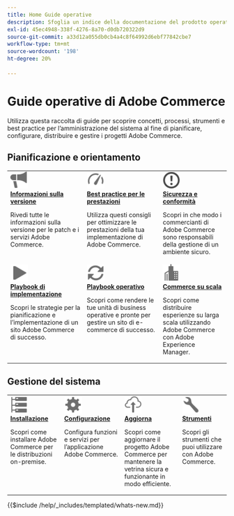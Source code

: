 ```yaml
---
title: Home Guide operative
description: Sfoglia un indice della documentazione del prodotto operativo e di amministrazione del sistema di Adobe Commerce.
exl-id: 45ec4948-338f-4276-8a70-d0db720322d9
source-git-commit: a33d12a055db0cb4a4c8f64992d6ebf77842cbe7
workflow-type: tm+mt
source-wordcount: '198'
ht-degree: 20%

---
```



# Guide operative di Adobe Commerce

Utilizza questa raccolta di guide per scoprire concetti, processi, strumenti e best practice per l’amministrazione del sistema al fine di pianificare, configurare, distribuire e gestire i progetti Adobe Commerce.

## Pianificazione e orientamento

<table>
<tr>
  <td valign="top">
    <a href="../release/release-notes/overview.md">
      <img alt="Informazioni sulla versione" src="../assets/icons/promote.svg" width="40"/>
    </a>
    <div>
      <a href="../release/release-notes/overview.md"><strong>Informazioni sulla versione</strong></a>
      <p>Rivedi tutte le informazioni sulla versione per le patch e i servizi Adobe Commerce.</p>
    </div>
  </td>
  <td valign="top">
    <a href="../performance/overview.md">
       <img alt="Prestazioni" src="../assets/icons/gauge.svg" width="40"/>
    </a>
    <div>
      <a href="../performance/overview.md"><strong>Best practice per le prestazioni</strong></a>
      <p>Utilizza questi consigli per ottimizzare le prestazioni della tua implementazione di Adobe Commerce.</p>
    </div>
  </td>
  <td valign="top">
    <a href="../security-and-compliance/overview.md">
       <img alt="Enterprise" src="../assets/icons/alert-circle.svg" width="40"/>
    </a>
    <div>
      <a href="../security-and-compliance/overview.md"><strong>Sicurezza e conformità</strong></a>
      <p>Scopri in che modo i commercianti di Adobe Commerce sono responsabili della gestione di un ambiente sicuro.</p>
    </div>
  </td>
</tr>
<tr>
  <td valign="top">
    <a href="../implementation-playbook/overview.md">
      <img alt="Implementazione" src="../assets/icons/play.svg" width="40"/>
    </a>
    <div>
      <a href="../implementation-playbook/overview.md"><strong>Playbook di implementazione</strong></a>
      <p>Scopri le strategie per la pianificazione e l’implementazione di un sito Adobe Commerce di successo.</p>
    </div>
  </td>
  <td valign="top">
    <a href="../operational-playbook/overview.md">
       <img alt="Operazioni" src="../assets/icons/refresh.svg" width="40"/>
    </a>
    <div>
      <a href="../operational-playbook/overview.md"><strong>Playbook operativo</strong></a>
      <p>Scopri come rendere le tue unità di business operative e pronte per gestire un sito di e-commerce di successo.</p>
    </div>
  </td>
  <td valign="top">
    <a href="../commerce-at-scale/overview.md">
       <img alt="Enterprise" src="../assets/icons/enterprise.svg" width="40"/>
    </a>
    <div>
      <a href="../commerce-at-scale/overview.md"><strong>Commerce su scala</strong></a>
      <p>Scopri come distribuire esperienze su larga scala utilizzando Adobe Commerce con Adobe Experience Manager.</p>
    </div>
  </td>
</tr>
</table>

## Gestione del sistema

<table>
<tr>
  <td valign="top">
    <a href="../installation/overview.md">
      <img alt="Installazione (on-premise)" src="../assets/icons/servers.svg" width="40"/>
    </a>
    <div>
      <a href="../installation/overview.md"><strong>Installazione</strong></a>
      <p>Scopri come installare Adobe Commerce per le distribuzioni on-premise.</p>
    </div>
  </td>
  <td valign="top">
    <a href="../configuration/overview.md">
      <img alt="Configurazione" src="../assets/icons/settings.svg" width="40"/>
    </a>
    <div>
      <a href="../configuration/overview.md"><strong>Configurazione</strong></a>
      <p>Configura funzioni e servizi per l’applicazione Adobe Commerce.</p>
    </div>
  </td>
  <td valign="top">
    <a href="../upgrade/overview.md">
      <img alt="Aggiorna" src="../assets/icons/upload-cloud.svg" width="40"/>
    </a>
    <div>
      <a href="../upgrade/overview.md"><strong>Aggiorna</strong></a>
      <p>Scopri come aggiornare il progetto Adobe Commerce per mantenere la vetrina sicura e funzionante in modo efficiente.</p>
    </div>
  </td>
  <td valign="top">
    <a href="../tools/overview.md">
       <img alt="Strumenti" src="../assets/icons/wrench.svg" width="40"/>
    </a>
    <div>
      <a href="../tools/overview.md"><strong>Strumenti</strong></a>
      <p>Scopri gli strumenti che puoi utilizzare con Adobe Commerce.</p>
    </div>
  </td>
</tr>
</table>

{{$include /help/_includes/templated/whats-new.md}}
